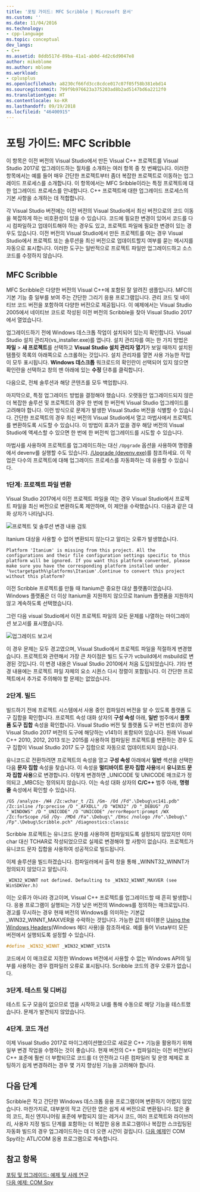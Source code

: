 ```yaml
---
title: '포팅 가이드: MFC Scribble | Microsoft 문서'
ms.custom: ''
ms.date: 11/04/2016
ms.technology:
- cpp-language
ms.topic: conceptual
dev_langs:
- C++
ms.assetid: 8ddb517d-89ba-41a1-ab0d-4d2c6d9047e8
author: mikeblome
ms.author: mblome
ms.workload:
- cplusplus
ms.openlocfilehash: a8230cf66fd3cc8cdce017c07f05f58b381ebd14
ms.sourcegitcommit: 799f9b976623a375203ad8b2ad5147bd6a2212f0
ms.translationtype: HT
ms.contentlocale: ko-KR
ms.lasthandoff: 09/19/2018
ms.locfileid: "46400915"
---
```

# <a name="porting-guide-mfc-scribble"></a>포팅 가이드: MFC Scribble

이 항목은 이전 버전의 Visual Studio에서 만든 Visual C++ 프로젝트를 Visual Studio 2017로 업그레이드하는 절차를 소개하는 여러 항목 중 첫 번째입니다. 이러한 항목에서는 예를 들어 매우 간단한 프로젝트부터 좀더 복잡한 프로젝트로 이동하는 업그레이드 프로세스를 소개합니다. 이 항목에서는 MFC Sribble이라는 특정 프로젝트에 대한 업그레이드 프로세스를 안내합니다. C++ 프로젝트에 대한 업그레이드 프로세스의 기본 사항을 소개하는 데 적합합니다.  
  
각 Visual Studio 버전에는 이전 버전의 Visual Studio에서 최신 버전으로의 코드 이동을 복잡하게 하는 비호환성이 있을 수 있습니다. 코드에 필요한 변경이 있어서 코드를 다시 컴파일하고 업데이트해야 하는 경우도 있고, 프로젝트 파일에 필요한 변경이 있는 경우도 있습니다. 이전 버전의 Visual Studio에서 만든 프로젝트를 여는 경우 Visual Studio에서 프로젝트 또는 솔루션을 최신 버전으로 업데이트할지 여부를 묻는 메시지를 자동으로 표시합니다. 이러한 도구는 일반적으로 프로젝트 파일만 업그레이드하고 소스 코드를 수정하지 않습니다.  
  
## <a name="mfc-scribble"></a>MFC Scribble  
 
MFC Scribble은 다양한 버전의 Visual C++에 포함된 잘 알려진 샘플입니다. MFC의 기본 기능 중 일부를 보여 주는 간단한 그리기 응용 프로그램입니다. 관리 코드 및 네이티브 코드 버전을 포함하여 다양한 버전으로 제공됩니다. 이 예제에서는 Visual Studio 2005에서 네이티브 코드로 작성된 이전 버전의 Scribble을 찾아 Visual Studio 2017에서 열었습니다.  
  
업그레이드하기 전에 Windows 데스크톱 작업이 설치되어 있는지 확인합니다. Visual Studio 설치 관리자(vs_installer.exe)를 엽니다. 설치 관리자를 여는 한 가지 방법은 **파일** > **새 프로젝트**를 선택하고 **Visual Studio 설치 관리자 열기**가 보일 때까지 설치된 템플릿 목록의 아래쪽으로 스크롤하는 것입니다. 설치 관리자를 열면 사용 가능한 작업이 모두 표시됩니다. **Windows 데스크톱** 워크로드의 확인란이 선택되어 있지 않으면 확인란을 선택하고 창의 맨 아래에 있는 **수정** 단추를 클릭합니다. 

다음으로, 전체 솔루션과 해당 콘텐츠를 모두 백업합니다. 
 
마지막으로, 특정 업그레이드 방법을 결정해야 했습니다. 오랫동안 업그레이드되지 않은 더 복잡한 솔루션 및 프로젝트의 경우 한 번에 한 버전씩 Visual Studio 업그레이드를 고려해야 합니다. 이런 방식으로 문제가 발생한 Visual Studio 버전을 식별할 수 있습니다. 간단한 프로젝트의 경우 최신 버전의 Visual Studio에서 열고 마법사에서 프로젝트를 변환하도록 시도할 수 있습니다. 이 방법이 효과가 없을 경우 해당 버전의 Visual Studio에 액세스할 수 있으면 한 번에 한 버전씩 업그레이드를 시도할 수 있습니다.  
  
마법사를 사용하여 프로젝트를 업그레이드하는 대신 `/Upgrade` 옵션을 사용하여 명령줄에서 devenv를 실행할 수도 있습니다. [/Upgrade (devenv.exe)](/visualstudio/ide/reference/upgrade-devenv-exe)를 참조하세요. 이 작업은 다수의 프로젝트에 대해 업그레이드 프로세스를 자동화하는 데 유용할 수 있습니다.  
  
### <a name="step-1-converting-the-project-file"></a>1단계: 프로젝트 파일 변환  

Visual Studio 2017에서 이전 프로젝트 파일을 여는 경우 Visual Studio에서 프로젝트 파일을 최신 버전으로 변환하도록 제안하며, 이 제안을 수락했습니다. 다음과 같은 대화 상자가 나타납니다.  
  
![프로젝트 및 솔루션 변경 내용 검토](../porting/media/scribbleprojectupgrade.PNG "ScribbleProjectUpgrade")  
  
Itanium 대상을 사용할 수 없어 변환되지 않는다고 알리는 오류가 발생했습니다.  
  
```Output  
Platform 'Itanium' is missing from this project. All the configurations and their file configuration settings specific to this platform will be ignored. If you want this platform converted, please make sure you have the corresponding platform installed under '%vctargetpath%\platforms\Itanium'.Continue to convert this project without this platform?  
```  
  
이전 Scribble 프로젝트를 만들 때 Itanium은 중요한 대상 플랫폼이었습니다. Windows 플랫폼은 더 이상 Itanium을 지원하지 않으므로 Itanium 플랫폼을 지원하지 않고 계속하도록 선택했습니다.  
  
그런 다음 visual Studio에서 이전 프로젝트 파일의 모든 문제를 나열하는 마이그레이션 보고서를 표시했습니다.  
  
![업그레이드 보고서](../porting/media/scribblemigrationreport.PNG "ScribbleMigrationReport")  
  
이 경우 문제는 모두 경고였으며, Visual Studio에서 프로젝트 파일을 적절하게 변경했습니다. 프로젝트와 관련해서 가장 큰 차이점은 빌드 도구가 vcbuild에서 msbuild로 변경된 것입니다. 이 변경 내용은 Visual Studio 2010에서 처음 도입되었습니다. 기타 변경 내용에는 프로젝트 파일 자체의 요소 시퀀스 다시 정렬이 포함됩니다. 이 간단한 프로젝트에서 추가로 주의해야 할 문제는 없었습니다.  
  
### <a name="step-2-getting-it-to-build"></a>2단계. 빌드  

빌드하기 전에 프로젝트 시스템에서 사용 중인 컴파일러 버전을 알 수 있도록 플랫폼 도구 집합을 확인합니다. 프로젝트 속성 대화 상자의 **구성 속성** 아래, **일반** 범주에서 **플랫폼 도구 집합** 속성을 확인합니다. Visual Studio 버전 및 플랫폼 도구 버전 번호(이 경우 Visual Studio 2017 버전의 도구에 해당하는 v141)이 포함되어 있습니다. 원래 Visual C++ 2010, 2012, 2013 또는 2015를 사용하여 컴파일된 프로젝트를 변환하는 경우 도구 집합이 Visual Studio 2017 도구 집합으로 자동으로 업데이트되지 않습니다.   
  
유니코드로 전환하려면 프로젝트의 속성을 열고 **구성 속성** 아래에서 **일반** 섹션을 선택한 다음 **문자 집합** 속성을 찾습니다. 이 속성을 **멀티바이트 문자 집합 사용**에서 **유니코드 문자 집합 사용**으로 변경합니다. 이렇게 변경하면 _UNICODE 및 UNICODE 매크로가 정의되고 _MBCS는 정의되지 않습니다. 이는 속성 대화 상자의 **C/C++** 범주 아래, **명령줄** 속성에서 확인할 수 있습니다.  
  
```Output  
/GS /analyze- /W4 /Zc:wchar_t /Zi /Gm- /Od /Fd".\Debug\vc141.pdb" /Zc:inline /fp:precise /D "_AFXDLL" /D "WIN32" /D "_DEBUG" /D "_WINDOWS" /D "_UNICODE" /D "UNICODE" /errorReport:prompt /WX /Zc:forScope /Gd /Oy- /MDd /Fa".\Debug\" /EHsc /nologo /Fo".\Debug\" /Fp".\Debug\Scribble.pch" /diagnostics:classic 
```  
  
Scribble 프로젝트는 유니코드 문자를 사용하여 컴파일되도록 설정되지 않았지만 이미 char 대신 TCHAR로 작성되었으므로 실제로 변경해야 할 사항이 없습니다. 프로젝트가 유니코드 문자 집합을 사용하여 성공적으로 빌드됩니다.  
  
이제 솔루션을 빌드하겠습니다. 컴파일러에서 출력 창을 통해 _WINNT32_WINNT가 정의되지 않았다고 알립니다.  
  
```Output  
_WIN32_WINNT not defined. Defaulting to _WIN32_WINNT_MAXVER (see WinSDKVer.h)  
```  
  
이는 오류가 아니라 경고이며, Visual C++ 프로젝트를 업그레이드할 때 흔히 발생합니다. 응용 프로그램이 실행되는 가장 낮은 버전의 Windows를 정의하는 매크로입니다. 경고를 무시하는 경우 현재 버전의 Windows를 의미하는 기본값 _WIN32_WINNT_MAXVER을 수락하는 것입니다. 가능한 값의 테이블은 [Using the Windows Headers](/windows/desktop/WinProg/using-the-windows-headers)(Windows 헤더 사용)을 참조하세요. 예를 들어 Vista부터 모든 버전에서 실행되도록 설정할 수 있습니다.  
  
```cpp
#define _WIN32_WINNT _WIN32_WINNT_VISTA  
```  
  
코드에서 이 매크로로 지정한 Windows 버전에서 사용할 수 없는 Windows API의 일부를 사용하는 경우 컴파일러 오류로 표시됩니다. Scribble 코드의 경우 오류가 없습니다.  
  
### <a name="step-3-testing-and-debugging"></a>3단계. 테스트 및 디버깅  

테스트 도구 모음이 없으므로 앱을 시작하고 UI를 통해 수동으로 해당 기능을 테스트했습니다. 문제가 발견되지 않았습니다.  
  
### <a name="step-4-improve-the-code"></a>4단계. 코드 개선  

이제 Visual Studio 2017로 마이그레이션했으므로 새로운 C++ 기능을 활용하기 위해 일부 변경 작업을 수행하는 것이 좋습니다. 현재 버전의 C++ 컴파일러는 이전 버전보다 C++ 표준에 훨씬 더 부합되므로 코드를 더 안전하고 다른 컴파일러 및 운영 체제로 포팅하기 쉽게 변경하려는 경우 몇 가지 향상된 기능을 고려해야 합니다.  
  
## <a name="next-steps"></a>다음 단계  
 
Scribble은 작고 간단한 Windows 데스크톱 응용 프로그램이며 변환하기 어렵지 않았습니다. 마찬가지로, 대부분의 작고 간단한 앱은 쉽게 새 버전으로 변환됩니다.  많은 줄의 코드, 최신 엔지니어링 표준에 부합되지 않는 레거시 코드, 여러 프로젝트와 라이브러리, 사용자 지정 빌드 단계를 포함하는 더 복잡한 응용 프로그램이나 복잡한 스크립팅된 자동화 빌드의 경우 업그레이드하는 데 더 오랜 시간이 걸립니다. [다음 예제](../porting/porting-guide-com-spy.md)인 COM Spy라는 ATL/COM 응용 프로그램으로 계속합니다.  
  
## <a name="see-also"></a>참고 항목  
 
[포팅 및 업그레이드: 예제 및 사례 연구](../porting/porting-and-upgrading-examples-and-case-studies.md)<br/>
[다음 예제: COM Spy](../porting/porting-guide-com-spy.md)